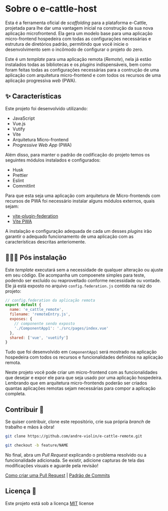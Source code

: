 # Sobre o e-cattle-host

Esta é a ferramenta oficial de *scaffolding* para a plataforma e-Cattle, projetada para lhe dar uma vantagem inicial na construção da sua nova aplicação microfrontend. Ela gera um modelo base para uma aplicação micro-frontend hospedeira com todas as configurações necessárias e estrutura de diretórios padrão, permitindo que você inicie o desenvolvimento sem o incômodo de configurar o projeto do zero.

Este é um *template* para uma aplicação remota (*Remote*), nela já estão instalados todas as bibliotecas e os *plugins* indispensáveis, bem como foram feitas todas as configurações necessárias para a contrução de uma aplicação com arquitetura micro-frontend e com todos os recursos de uma aplicação progressiva *web* (PWA). 

## ✨ Características

Este projeto foi desenvolvido utilizando:
- JavaScript
- Vue.js
- Vutify
- Vite
- Arquitetura Micro-frontend
- *Progressive Web App* (PWA)

Além disso, para manter o padrão de codificação do projeto temos os seguintes módulos instalados e configurados:
- Husk
- Prettier
- Eslint
- Commitlint

Para que esta seja uma aplicação com arquitetura de Micro-frontends com recursos de PWA foi necessário instalar alguns módulos externos, quais sejam:
- [vite-plugin-federation](https://github.com/originjs/vite-plugin-federation)
- [Vite PWA](https://vite-pwa-org.netlify.app/)

A instalação e configuração adequada de cada um desses *plugins* irão garantir o adequado funcionamento de uma aplicação com as características descritas anteriomente.

## 👩🏿‍💻 Pós instalação

Este *template* executará sem a necessidade de qualquer alteração ou ajuste em seu código. Ele acompanha um compoenete simples para teste, podendo ser excluído ou reaproveitado conforme necessidade ou vontade. Ele já está exposto no arquivo `config.federation.js` contido na raiz do projeto: 

```javascript
// config.federation da aplicação remota
export default {
  name: 'e_cattle_remote',
  filename: 'remoteEntry.js',
  exposes: {
    // componente sendo exposto
    './ComponentApp1': './src/pages/index.vue'
  },
  shared: ['vue', 'vuetify']
}
```

Tudo que foi desenvolvido em `ComponentApp1` será mostrado na aplicação hospedeira com todos os recursos e funcionalidades definidos na aplicação remota.

Neste projeto você pode criar um micro-frontend com as funcionalidades que desejar e expor ele para que seja usado por uma aplicação hospedeira. Lembrando que em arquitetura micro-frontends poderão ser criados quantas aplicações remotas sejam necessárias para compor a aplicação completa.


## Contribuir 🚀

Se quiser contribuir, clone este repositório, crie sua própria *branch* de trabalho e mãos à obra!

```bash
git clone https://github.com/andre-violin/e-cattle-remote.git
```

```bash
git checkout -b feature/NAME
```

No final, abra um *Pull Request* explicando o problema resolvido ou a funcionalidade adicionada. Se existir, adicione capturas de tela das modificações visuais e aguarde pela revisão!

[Como criar uma Pull Request](https://www.atlassian.com/br/git/tutorials/making-a-pull-request) |
[Padrão de Commits](https://gist.github.com/joshbuchea/6f47e86d2510bce28f8e7f42ae84c716)

## Licença 📃

Este projeto está sob a licença [MIT](./LICENSE) license
